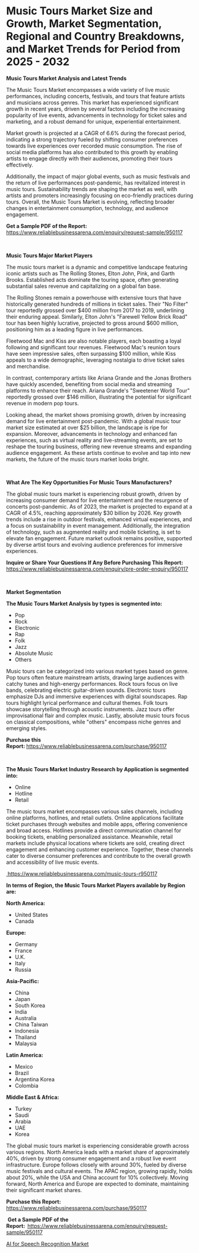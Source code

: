 <p><h1>Music Tours Market Size and Growth, Market Segmentation, Regional and Country Breakdowns, and Market Trends for Period from 2025 -  2032</h1></p><p><strong>Music Tours Market Analysis and Latest Trends</strong></p>
<p><p>The Music Tours Market encompasses a wide variety of live music performances, including concerts, festivals, and tours that feature artists and musicians across genres. This market has experienced significant growth in recent years, driven by several factors including the increasing popularity of live events, advancements in technology for ticket sales and marketing, and a robust demand for unique, experiential entertainment.</p><p>Market growth is projected at a CAGR of 6.6% during the forecast period, indicating a strong trajectory fueled by shifting consumer preferences towards live experiences over recorded music consumption. The rise of social media platforms has also contributed to this growth by enabling artists to engage directly with their audiences, promoting their tours effectively. </p><p>Additionally, the impact of major global events, such as music festivals and the return of live performances post-pandemic, has revitalized interest in music tours. Sustainability trends are shaping the market as well, with artists and promoters increasingly focusing on eco-friendly practices during tours. Overall, the Music Tours Market is evolving, reflecting broader changes in entertainment consumption, technology, and audience engagement.</p></p>
<p><strong>Get a Sample PDF of the Report:&nbsp;</strong> <a href="https://www.reliablebusinessarena.com/enquiry/request-sample/950117?utm_campaign=2033&utm_medium=2&utm_source=Github&utm_content=ia&utm_term=07032025&utm_id=music-tours">https://www.reliablebusinessarena.com/enquiry/request-sample/950117</a></p>
<p>&nbsp;</p>
<p><strong>Music Tours Major Market Players</strong></p>
<p><p>The music tours market is a dynamic and competitive landscape featuring iconic artists such as The Rolling Stones, Elton John, Pink, and Garth Brooks. Established acts dominate the touring space, often generating substantial sales revenue and capitalizing on a global fan base. </p><p>The Rolling Stones remain a powerhouse with extensive tours that have historically generated hundreds of millions in ticket sales. Their "No Filter" tour reportedly grossed over $400 million from 2017 to 2019, underlining their enduring appeal. Similarly, Elton John's "Farewell Yellow Brick Road" tour has been highly lucrative, projected to gross around $600 million, positioning him as a leading figure in live performances.</p><p>Fleetwood Mac and Kiss are also notable players, each boasting a loyal following and significant tour revenues. Fleetwood Mac's reunion tours have seen impressive sales, often surpassing $100 million, while Kiss appeals to a wide demographic, leveraging nostalgia to drive ticket sales and merchandise.</p><p>In contrast, contemporary artists like Ariana Grande and the Jonas Brothers have quickly ascended, benefiting from social media and streaming platforms to enhance their reach. Ariana Grande's "Sweetener World Tour" reportedly grossed over $146 million, illustrating the potential for significant revenue in modern pop tours.</p><p>Looking ahead, the market shows promising growth, driven by increasing demand for live entertainment post-pandemic. With a global music tour market size estimated at over $25 billion, the landscape is ripe for expansion. Moreover, advancements in technology and enhanced fan experiences, such as virtual reality and live-streaming events, are set to reshape the touring business, offering new revenue streams and expanding audience engagement. As these artists continue to evolve and tap into new markets, the future of the music tours market looks bright.</p></p>
<p>&nbsp;</p>
<p><strong>What Are The Key Opportunities For Music Tours Manufacturers?</strong></p>
<p><p>The global music tours market is experiencing robust growth, driven by increasing consumer demand for live entertainment and the resurgence of concerts post-pandemic. As of 2023, the market is projected to expand at a CAGR of 4.5%, reaching approximately $30 billion by 2026. Key growth trends include a rise in outdoor festivals, enhanced virtual experiences, and a focus on sustainability in event management. Additionally, the integration of technology, such as augmented reality and mobile ticketing, is set to elevate fan engagement. Future market outlook remains positive, supported by diverse artist tours and evolving audience preferences for immersive experiences.</p></p>
<p><strong>Inquire or Share Your Questions If Any Before Purchasing This Report:</strong> <a href="https://www.reliablebusinessarena.com/enquiry/pre-order-enquiry/950117?utm_campaign=2033&utm_medium=2&utm_source=Github&utm_content=ia&utm_term=07032025&utm_id=music-tours">https://www.reliablebusinessarena.com/enquiry/pre-order-enquiry/950117</a></p>
<p>&nbsp;</p>
<p><strong>Market Segmentation</strong></p>
<p><strong>The Music Tours Market Analysis by types is segmented into:</strong></p>
<p><ul><li>Pop</li><li>Rock</li><li>Electronic</li><li>Rap</li><li>Folk</li><li>Jazz</li><li>Absolute Music</li><li>Others</li></ul></p>
<p><p>Music tours can be categorized into various market types based on genre. Pop tours often feature mainstream artists, drawing large audiences with catchy tunes and high-energy performances. Rock tours focus on live bands, celebrating electric guitar-driven sounds. Electronic tours emphasize DJs and immersive experiences with digital soundscapes. Rap tours highlight lyrical performance and cultural themes. Folk tours showcase storytelling through acoustic instruments. Jazz tours offer improvisational flair and complex music. Lastly, absolute music tours focus on classical compositions, while "others" encompass niche genres and emerging styles.</p></p>
<p><strong>Purchase this Report:&nbsp;</strong><a href="https://www.reliablebusinessarena.com/purchase/950117?utm_campaign=2033&utm_medium=2&utm_source=Github&utm_content=ia&utm_term=07032025&utm_id=music-tours">https://www.reliablebusinessarena.com/purchase/950117</a></p>
<p>&nbsp;</p>
<p><strong>The Music Tours Market Industry Research by Application is segmented into:</strong></p>
<p><ul><li>Online</li><li>Hotline</li><li>Retail</li></ul></p>
<p><p>The music tours market encompasses various sales channels, including online platforms, hotlines, and retail outlets. Online applications facilitate ticket purchases through websites and mobile apps, offering convenience and broad access. Hotlines provide a direct communication channel for booking tickets, enabling personalized assistance. Meanwhile, retail markets include physical locations where tickets are sold, creating direct engagement and enhancing customer experience. Together, these channels cater to diverse consumer preferences and contribute to the overall growth and accessibility of live music events.</p></p>
<p><a href="https://www.reliablebusinessarena.com/music-tours-r950117?utm_campaign=2033&utm_medium=2&utm_source=Github&utm_content=ia&utm_term=07032025&utm_id=music-tours">&nbsp;https://www.reliablebusinessarena.com/music-tours-r950117</a></p>
<p><strong>In terms of Region, the Music Tours Market Players available by Region are:</strong></p>
<p>
    <p> <strong> North America: </strong>
        <ul>
            <li>United States</li>
            <li>Canada</li>
        </ul>
        </p> 
    <p> <strong> Europe: </strong>
        <ul>
            <li>Germany</li>
            <li>France</li>
            <li>U.K.</li>
            <li>Italy</li>
            <li>Russia</li>
        </ul>
        </p> 
    <p> <strong> Asia-Pacific: </strong>
        <ul>
            <li>China</li>
            <li>Japan</li>
            <li>South Korea</li>
            <li>India</li>
            <li>Australia</li>
            <li>China Taiwan</li>
            <li>Indonesia</li>
            <li>Thailand</li>
            <li>Malaysia</li>
        </ul>
        </p> 
    <p> <strong> Latin America: </strong>
        <ul>
            <li>Mexico</li>
            <li>Brazil</li>
            <li>Argentina Korea</li>
            <li>Colombia</li>
        </ul>
        </p> 
    <p> <strong> Middle East & Africa: </strong>
        <ul>
            <li>Turkey</li>
            <li>Saudi</li>
            <li>Arabia</li>
            <li>UAE</li>
            <li>Korea</li>
        </ul>
    </p>
    </p>
<p><p>The global music tours market is experiencing considerable growth across various regions. North America leads with a market share of approximately 40%, driven by strong consumer engagement and a robust live event infrastructure. Europe follows closely with around 30%, fueled by diverse music festivals and cultural events. The APAC region, growing rapidly, holds about 20%, while the USA and China account for 10% collectively. Moving forward, North America and Europe are expected to dominate, maintaining their significant market shares.</p></p>
<p><strong>Purchase this Report: </strong><a href="https://www.reliablebusinessarena.com/purchase/950117?utm_campaign=2033&utm_medium=2&utm_source=Github&utm_content=ia&utm_term=07032025&utm_id=music-tours">https://www.reliablebusinessarena.com/purchase/950117</a></p>
<p>&nbsp;<strong>Get a Sample PDF of the Report:&nbsp;&nbsp;</strong><a href="https://www.reliablebusinessarena.com/enquiry/request-sample/950117?utm_campaign=2033&utm_medium=2&utm_source=Github&utm_content=ia&utm_term=07032025&utm_id=music-tours">https://www.reliablebusinessarena.com/enquiry/request-sample/950117</a></p>
<p><strong></strong></p>
<p><p><a href="https://github.com/mahnoor2003/Market-Research-Report-List-7/blob/main/ai-for-speech-recognition-market.md?utm_campaign=2033&utm_medium=2&utm_source=Github&utm_content=ia&utm_term=07032025&utm_id=music-tours">AI for Speech Recognition Market</a></p></p>